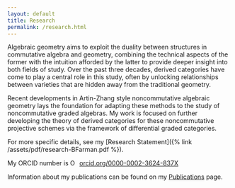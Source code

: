 ```yaml
---
layout: default
title: Research
permalink: /research.html
---
```



Algebraic geometry aims to exploit the duality between structures in commutative algebra and geometry, combining the technical aspects of the former with the intuition afforded by the latter to provide deeper insight into both fields of study.
Over the past three decades, derived categories have come to play a central role in this study, often by unlocking relationships between varieties that are hidden away from the traditional geometry.

Recent developments in Artin-Zhang style noncommutative algebraic geometry lays the foundation for adapting these methods to the study of noncommutative graded algebras.
My work is focused on further developing the theory of derived categories for these noncommutative projective schemes via the framework of differential graded categories.


For more specific details, see my [Research Statement]({% link /assets/pdf/research-BFarman.pdf %}).

My ORCID number is <a style="vertical-align: top;" href="https://orcid.org/0000-0002-3624-837X" target="orcid.widget" rel="noopener noreferrer">
  <img style="width: 1em; margin-right: .5em;" src="https://orcid.org/sites/default/files/images/orcid_16x16.png" alt="ORCID iD icon" />orcid.org/0000-0002-3624-837X</a>

Information about my publications can be found on my [Publications](/publications/) page.


